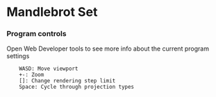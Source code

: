 # Mandlebrot Set

### Program controls
Open Web Developer tools to see more info about the current program settings

        WASD: Move viewport
        +-: Zoom
        []: Change rendering step limit
        Space: Cycle through projection types